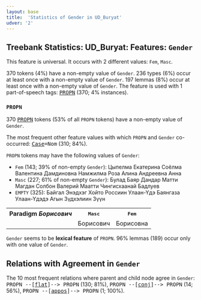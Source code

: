 ```yaml
---
layout: base
title:  'Statistics of Gender in UD_Buryat'
udver: '2'
---
```


## Treebank Statistics: UD_Buryat: Features: `Gender`

This feature is universal.
It occurs with 2 different values: `Fem`, `Masc`.

370 tokens (4%) have a non-empty value of `Gender`.
236 types (6%) occur at least once with a non-empty value of `Gender`.
197 lemmas (8%) occur at least once with a non-empty value of `Gender`.
The feature is used with 1 part-of-speech tags: <tt><a href="bxr-pos-PROPN.html">PROPN</a></tt> (370; 4% instances).

### `PROPN`

370 <tt><a href="bxr-pos-PROPN.html">PROPN</a></tt> tokens (53% of all `PROPN` tokens) have a non-empty value of `Gender`.

The most frequent other feature values with which `PROPN` and `Gender` co-occurred: <tt><a href="bxr-feat-Case.html">Case</a></tt><tt>=Nom</tt> (310; 84%).

`PROPN` tokens may have the following values of `Gender`:

* `Fem` (143; 39% of non-empty `Gender`): Цыпелма Екатерина Соёлма Валентина Дамдиновна Намжилма Роза Алина Андреевна Анна
* `Masc` (227; 61% of non-empty `Gender`): Булад Баяр Дандар Матти Магдан Солбон Валерий Маатти Чингисхаанай Бадлуев
* `EMPTY` (325): Байгал Энэдхэг Хойто Россиин Улаан-Үдэ Баянгаза Улаан-Үдэдэ Агын Зүдхэлиин Зүүн

<table>
  <tr><th>Paradigm <i>Борисович</i></th><th><tt>Masc</tt></th><th><tt>Fem</tt></th></tr>
  <tr><td><tt></tt></td><td>Борисович</td><td>Борисовна</td></tr>
</table>

`Gender` seems to be **lexical feature** of `PROPN`. 96% lemmas (189) occur only with one value of `Gender`.

## Relations with Agreement in `Gender`

The 10 most frequent relations where parent and child node agree in `Gender`:
<tt>PROPN --[<tt><a href="bxr-dep-flat.html">flat</a></tt>]--> PROPN</tt> (130; 81%),
<tt>PROPN --[<tt><a href="bxr-dep-conj.html">conj</a></tt>]--> PROPN</tt> (14; 56%),
<tt>PROPN --[<tt><a href="bxr-dep-appos.html">appos</a></tt>]--> PROPN</tt> (1; 100%).

